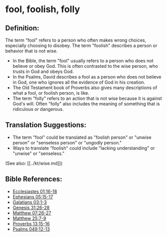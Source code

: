 # fool, foolish, folly #

## Definition: ##

The term "fool" refers to a person who often makes wrong choices, especially choosing to disobey. The term "foolish" describes a person or behavior that is not wise.

* In the Bible, the term "fool" usually refers to a person who does not believe or obey God. This is often contrasted to the wise person, who trusts in God and obeys God.
* In the Psalms, David describes a fool as a person who does not believe in God, one who ignores all the evidence of God in his creation.
* The Old Testament book of Proverbs also gives many descriptions of what a fool, or foolish person, is like.
* The term "folly" refers to an action that is not wise because it is against God's will. Often "folly" also includes the meaning of something that is ridiculous or dangerous.

## Translation Suggestions: ##

* The term "fool" could be translated as "foolish person" or "unwise person" or "senseless person" or "ungodly person."
* Ways to translate "foolish" could include "lacking understanding" or "unwise" or "senseless."

(See also: [[../kt/wise.md]])

## Bible References: ##

* [Ecclesiastes 01:16-18](en/tn/ecc/help/01/16)
* [Ephesians 05:15-17](en/tn/eph/help/05/15)
* [Galatians 03:1-3](en/tn/gal/help/03/01)
* [Genesis 31:26-28](en/tn/gen/help/31/26)
* [Matthew 07:26-27](en/tn/mat/help/07/26)
* [Matthew 25:7-9](en/tn/mat/help/25/07)
* [Proverbs 13:15-16](en/tn/pro/help/13/15)
* [Psalms 049:12-13](en/tn/psa/help/49/12)